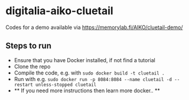 # digitalia-aiko-cluetail
Codes for a demo available via https://memorylab.fi/AIKO/cluetail-demo/

## Steps to run
* Ensure that you have Docker installed, if not find a tutorial
* Clone the repo
* Compile the code, e.g. with `sudo docker build -t cluetail .`
* Run with e.g. `sudo docker run -p 8084:8084 --name cluetail -d --restart unless-stopped cluetail`
* ** If you need more instructions then learn more docker.. **

